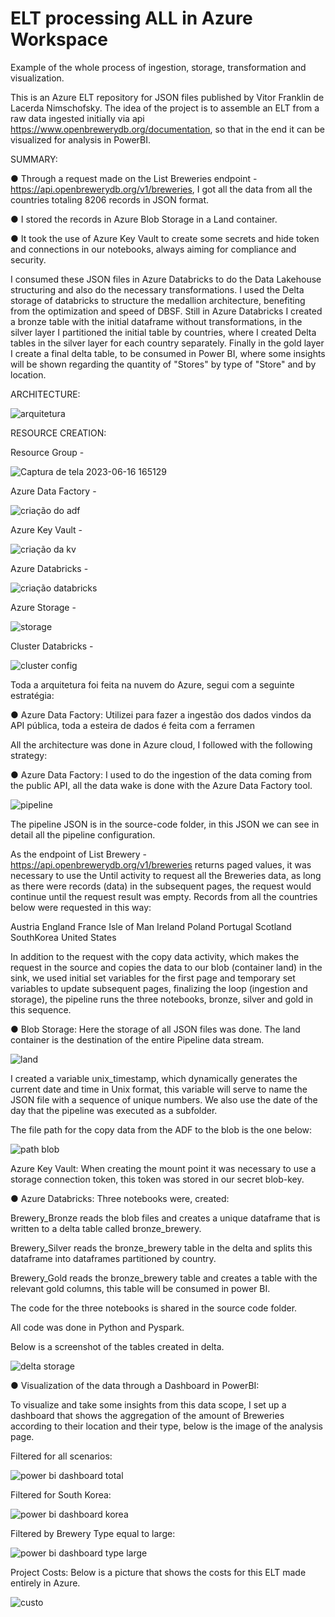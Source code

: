 # ELT processing ALL in Azure Workspace
Example of the whole process of ingestion, storage, transformation and visualization.

This is an Azure ELT repository for JSON files published by Vitor Franklin de Lacerda Nimschofsky.
The idea of the project is to assemble an ELT from a raw data ingested initially via api https://www.openbrewerydb.org/documentation, so that in the end it can be visualized for analysis in PowerBI.

SUMMARY:

● Through a request made on the List Breweries endpoint - https://api.openbrewerydb.org/v1/breweries, I got all the data from all the countries totaling 8206 records in JSON format.

● I stored the records in Azure Blob Storage in a Land container.

● It took the use of Azure Key Vault to create some secrets and hide token and connections in our notebooks, always aiming for compliance and security.

I consumed these JSON files in Azure Databricks to do the Data Lakehouse structuring and also do the necessary transformations.
I used the Delta storage of databricks to structure the medallion architecture, benefiting from the optimization and speed of DBSF.
Still in Azure Databricks I created a bronze table with the initial dataframe without transformations, in the silver layer I partitioned the initial table by countries,
where I created Delta tables in the silver layer for each country separately.
Finally in the gold layer I create a final delta table, to be consumed in Power BI, where some insights will be shown regarding the quantity of "Stores" by type of "Store" and by location.

ARCHITECTURE:

![arquitetura](https://github.com/vitornimschofsky/Open-Brewery-DB_Azure-ELT/assets/89933194/db7b526f-2553-4e4a-9e52-3b8bd1b16a62)

RESOURCE CREATION:

Resource Group -

![Captura de tela 2023-06-16 165129](https://github.com/vitornimschofsky/Open-Brewery-DB_Azure-ELT/assets/89933194/6d08076c-c7a2-41c3-8484-5aa26a0820b8)

Azure Data Factory -

![criação do adf](https://github.com/vitornimschofsky/Open-Brewery-DB_Azure-ELT/assets/89933194/55fbd588-31f6-4ba0-938a-8fbecddc3517)

Azure Key Vault - 

![criação da kv](https://github.com/vitornimschofsky/Open-Brewery-DB_Azure-ELT/assets/89933194/7524f247-fff8-4adc-ad60-62a495dc368e)

Azure Databricks -

![criação databricks](https://github.com/vitornimschofsky/Open-Brewery-DB_Azure-ELT/assets/89933194/832bac2d-2c3e-40c6-abb6-b0490d5167ed)

Azure Storage -

![storage](https://github.com/vitornimschofsky/Open-Brewery-DB_Azure-ELT/assets/89933194/c9ad3cae-a774-4a87-b4c7-c56a5a3dd46c)

Cluster Databricks -

![cluster config](https://github.com/vitornimschofsky/Open-Brewery-DB_Azure-ELT/assets/89933194/c5dc6601-1bad-4983-9c65-f5b8fda11afb)



Toda a arquitetura foi feita na nuvem do Azure, segui com a seguinte estratégia:

● Azure Data Factory: Utilizei para fazer a ingestão dos dados vindos da API pública, toda a esteira de dados é feita com a ferramen


All the architecture was done in Azure cloud, I followed with the following strategy:

● Azure Data Factory: I used to do the ingestion of the data coming from the public API, all the data wake is done with the Azure Data Factory tool.

![pipeline](https://github.com/vitornimschofsky/Open-Brewery-DB_Azure-ELT/assets/89933194/38ab5806-6603-46aa-b31e-421612f01029)

The pipeline JSON is in the source-code folder, in this JSON we can see in detail all the pipeline configuration.

As the endpoint of List Brewery - https://api.openbrewerydb.org/v1/breweries returns paged values, it was necessary to use the Until activity to request all the Breweries data,
as long as there were records (data) in the subsequent pages, the request would continue until the request result was empty. Records from all the countries below were requested in this way:

Austria
England
France
Isle of Man
Ireland
Poland
Portugal
Scotland
SouthKorea
United States

In addition to the request with the copy data activity, which makes the request in the source and copies the data to our blob (container land) in the sink,
we used initial set variables for the first page and temporary set variables to update subsequent pages, finalizing the loop (ingestion and storage),
the pipeline runs the three notebooks, bronze, silver and gold in this sequence.

● Blob Storage: Here the storage of all JSON files was done. The land container is the destination of the entire Pipeline data stream.

![land](https://github.com/vitornimschofsky/Open-Brewery-DB_Azure-ELT/assets/89933194/4b168860-ff9e-470b-b294-628280b96044)

I created a variable unix_timestamp, which dynamically generates the current date and time in Unix format, this variable will serve to name the JSON file with a sequence of unique numbers.
We also use the date of the day that the pipeline was executed as a subfolder.

The file path for the copy data from the ADF to the blob is the one below:

![path blob](https://github.com/vitornimschofsky/Open-Brewery-DB_Azure-ELT/assets/89933194/4061eee1-351e-404c-9034-f616776a8888)


Azure Key Vault: When creating the mount point it was necessary to use a storage connection token, this token was stored in our secret blob-key.

● Azure Databricks: Three notebooks were, created:

Brewery_Bronze reads the blob files and creates a unique dataframe that is written to a delta table called bronze_brewery.

Brewery_Silver reads the bronze_brewery table in the delta and splits this dataframe into dataframes partitioned by country.

Brewery_Gold reads the bronze_brewery table and creates a table with the relevant gold columns, this table will be consumed in power BI.

The code for the three notebooks is shared in the source code folder. 

All code was done in Python and Pyspark.

Below is a screenshot of the tables created in delta.

![delta storage](https://github.com/vitornimschofsky/Open-Brewery-DB_Azure-ELT/assets/89933194/bf6de641-0d2a-4d6c-aa04-7ca8bb19e839)


● Visualization of the data through a Dashboard in PowerBI:

To visualize and take some insights from this data scope, I set up a dashboard that shows the aggregation of the amount of Breweries according to their location and their type,
below is the image of the analysis page.

Filtered for all scenarios:

![power bi dashboard total](https://github.com/vitornimschofsky/Open-Brewery-DB_Azure-ELT/assets/89933194/9210b398-2f54-41b6-b3ca-43e8b8f28d01)


Filtered for South Korea:

![power bi dashboard korea](https://github.com/vitornimschofsky/Open-Brewery-DB_Azure-ELT/assets/89933194/f5542219-94ce-455c-9369-f850a17ed3ab)


Filtered by Brewery Type equal to large:

![power bi dashboard type large](https://github.com/vitornimschofsky/Open-Brewery-DB_Azure-ELT/assets/89933194/79e77807-46e2-4df4-8401-c82c0b66a729)


Project Costs: Below is a picture that shows the costs for this ELT made entirely in Azure.

![custo](https://github.com/vitornimschofsky/Open-Brewery-DB_Azure-ELT/assets/89933194/70063c62-10aa-4ccd-925d-768e3f01006a)
